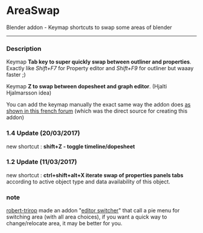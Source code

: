 # AreaSwap
Blender addon - Keymap shortcuts to swap some areas of blender

---

### Description
Keymap **Tab key to super quickly swap between outliner and properties**.  
Exactly like *Shift+F7* for Property editor and *Shift+F9* for outliner but waaay faster ;)

Keymap **Z to swap between dopesheet and graph editor**. (Hjalti Hjalmarsson idea)

You can add the keymap manually the exact same way the addon does [as shown in this french forum](http://blenderlounge.fr/forum/viewtopic.php?f=5&t=1446&start=45) (which was the direct source for creating this addon)  


### 1.4 Update (20/03/2017)
new shortcut :
**shift+Z - toggle timeline/dopesheet**

### 1.2 Update (11/03/2017)
new shortcut :
**ctrl+shift+alt+X iterate swap of properties panels tabs** according to active object type and data availability of this object.


### note
[robert-trirop](https://github.com/robert-trirop) made an addon "[editor switcher](https://github.com/robert-trirop/editor_switcher)" that call a pie menu for switching area (with all area choices), if you want a quick way to change/relocate area, it may be better for you.
